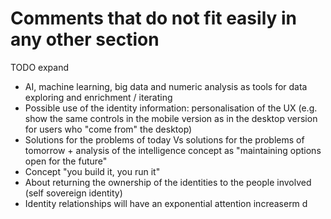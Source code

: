 # Comments that do not fit easily in any other section

TODO expand

- AI, machine learning, big data and numeric analysis as tools for data exploring and enrichment / iterating
- Possible use of the identity information: personalisation of the UX (e.g. show the same controls in the mobile version as in the desktop version for users who "come from" the desktop)
- Solutions for the problems of today Vs solutions for the problems of tomorrow + analysis of the intelligence concept as "maintaining options open for the future"
- Concept "you build it, you run it"
- About returning the ownership of the identities to the people involved (self sovereign identity)
- Identity relationships will have an exponential attention increaserm d
